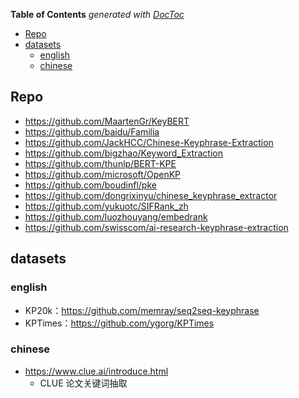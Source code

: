 <!-- START doctoc generated TOC please keep comment here to allow auto update -->
<!-- DON'T EDIT THIS SECTION, INSTEAD RE-RUN doctoc TO UPDATE -->
**Table of Contents**  *generated with [DocToc](https://github.com/thlorenz/doctoc)*

- [Repo](#repo)
- [datasets](#datasets)
  - [english](#english)
  - [chinese](#chinese)

<!-- END doctoc generated TOC please keep comment here to allow auto update -->



## Repo

- https://github.com/MaartenGr/KeyBERT
- https://github.com/baidu/Familia
- https://github.com/JackHCC/Chinese-Keyphrase-Extraction
- https://github.com/bigzhao/Keyword_Extraction
- https://github.com/thunlp/BERT-KPE
- https://github.com/microsoft/OpenKP
- https://github.com/boudinfl/pke
- https://github.com/dongrixinyu/chinese_keyphrase_extractor
- https://github.com/yukuotc/SIFRank_zh
- https://github.com/luozhouyang/embedrank
- https://github.com/swisscom/ai-research-keyphrase-extraction


## datasets

### english
- KP20k：https://github.com/memray/seq2seq-keyphrase
- KPTimes：https://github.com/ygorg/KPTimes

### chinese
- https://www.clue.ai/introduce.html
  - CLUE 论文关键词抽取